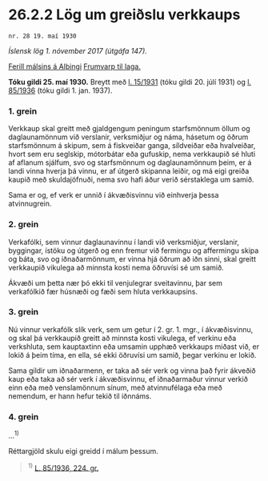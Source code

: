 # 26.2.2 Lög um greiðslu verkkaups

`nr. 28 19. maí 1930`

_Íslensk lög 1. nóvember 2017 (útgáfa 147)._

[Ferill málsins á Alþingi](https://www.althingi.is/thingstorf/thingmalalistar-eftir-thingum/ferill/?ltg=42&mnr=159)
[Frumvarp til laga.](https://www.althingi.is/altext/42/s/pdf/0159.pdf)

**Tóku gildi 25. maí 1930.**
Breytt með
[l. 15/1931](https://althingi.is/altext/stjt/1931.015.html) (tóku gildi 20. júlí 1931) og
[l. 85/1936](https://althingi.is/altext/stjtnr.html#1936085) (tóku gildi 1. jan. 1937).

### 1. grein

Verkkaup skal greitt með gjaldgengum peningum starfsmönnum öllum og daglaunamönnum við verslanir, verksmiðjur og náma, hásetum og öðrum starfsmönnum á skipum, sem á fiskveiðar ganga, síldveiðar eða hvalveiðar, hvort sem eru seglskip, mótorbátar eða gufuskip, nema verkkaupið sé hluti af aflanum sjálfum, svo og starfsmönnum og daglaunamönnum þeim, er á landi vinna hverja þá vinnu, er af útgerð skipanna leiðir, og má eigi greiða kaupið með skuldajöfnuði, nema svo hafi áður verið sérstaklega um samið.

Sama er og, ef verk er unnið í ákvæðisvinnu við einhverja þessa atvinnugrein.

### 2. grein

Verkafólki, sem vinnur daglaunavinnu í landi við verksmiðjur, verslanir, byggingar, ístöku og útgerð og enn fremur við fermingu og affermingu skipa og báta, svo og iðnaðarmönnum, er vinna hjá öðrum að iðn sinni, skal greitt verkkaupið vikulega að minnsta kosti nema öðruvísi sé um samið.

Ákvæði um þetta nær þó ekki til venjulegrar sveitavinnu, þar sem verkafólkið fær húsnæði og fæði sem hluta verkkaupsins.

### 3. grein

Nú vinnur verkafólk slík verk, sem um getur í 2. gr. 1. mgr., í ákvæðisvinnu, og skal þá verkkaupið greitt að minnsta kosti vikulega, ef verkinu eða verkshluta, sem kauptaxtinn eða umsamin upphæð verkkaups miðast við, er lokið á þeim tíma, en ella, sé ekki öðruvísi um samið, þegar verkinu er lokið.

Sama gildir um iðnaðarmenn, er taka að sér verk og vinna það fyrir ákveðið kaup eða taka að sér verk í ákvæðisvinnu, ef iðnaðarmaður vinnur verkið einn eða með venslamönnum sínum, með atvinnufélaga eða með nemendum, er hann hefur tekið til iðnnáms.

### 4. grein

…<sup>1)</sup> 

Réttargjöld skulu eigi greidd í málum þessum.

> <sup>1)</sup> [L. 85/1936, 224. gr.](https://althingi.is/altext/stjtnr.html#1936085?g224)
